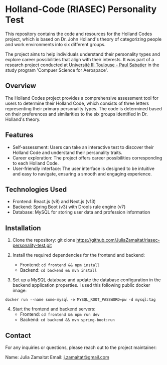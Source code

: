 # Holland-Code (RIASEC) Personality Test


This repository contains the code and resources for the Holland Codes project, which is based on Dr. John Holland's theory of categorizing people and work environments into six different groups. 

The project aims to help individuals understand their personality types and explore career possibilities that align with their interests. It was part of a research project conducted at [Université III Toulouse - Paul Sabatier](https://www.univ-tlse3.fr) in the study program 'Compuer Science for Aerospace'.




## Overview

The Holland Codes project provides a comprehensive assessment tool for users to determine their Holland Code, which consists of three letters representing their primary personality types. 
The code is determined based on their preferences and similarities to the six groups identified in Dr. Holland's theory.


## Features

* Self-assessment: Users can take an interactive test to discover their Holland Code and understand their personality traits.
* Career exploration: The project offers career possibilities corresponding to each Holland Code.
* User-friendly interface: The user interface is designed to be intuitive and easy to navigate, ensuring a smooth and engaging experience.


## Technologies Used

* Frontend: React.js (v8) and Next.js (v13)
* Backend: Spring Boot (v3) with Drools rule engine (v7)
* Database: MySQL for storing user data and profession information


## Installation

1. Clone the repository: git clone https://github.com/JuliaZamaitat/riasec-personality-test.git
2. Install the required dependencies for the frontend and backend:
    * Frontend: `cd frontend && npm install`
   * Backend: `cd backend && mvn install`

3. Set up a MySQL database and update the database configuration in the backend application properties. I used this following public docker image:

`docker run --name some-mysql -e MYSQL_ROOT_PASSWORD=pw -d mysql:tag`


4. Start the frontend and backend servers:
    * Frontend: `cd frontend && npm run dev`
    * Backend: `cd backend && mvn spring-boot:run`


## Contact

For any inquiries or questions, please reach out to the project maintainer:

Name: Julia Zamaitat
Email: j.zamaitat@gmail.com


